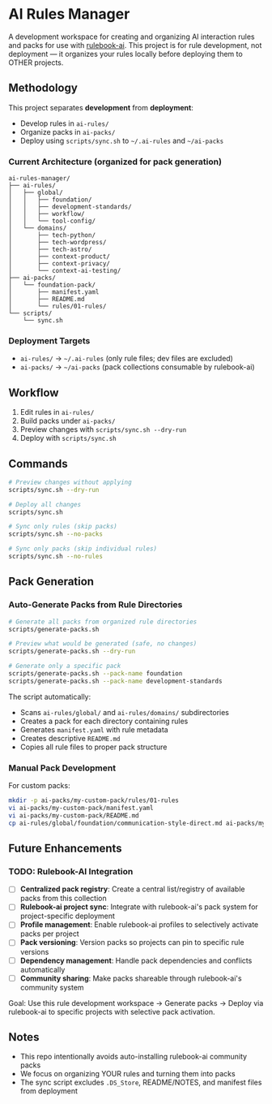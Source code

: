 # AI Rules Manager

A development workspace for creating and organizing AI interaction rules and packs for use with [rulebook-ai](https://github.com/botingw/rulebook-ai). This project is for rule development, not deployment — it organizes your rules locally before deploying them to OTHER projects.

## Methodology

This project separates **development** from **deployment**:
- Develop rules in `ai-rules/`
- Organize packs in `ai-packs/`
- Deploy using `scripts/sync.sh` to `~/.ai-rules` and `~/ai-packs`

### Current Architecture (organized for pack generation)

```
ai-rules-manager/
├── ai-rules/
│   ├── global/
│   │   ├── foundation/
│   │   ├── development-standards/
│   │   ├── workflow/
│   │   └── tool-config/
│   └── domains/
│       ├── tech-python/
│       ├── tech-wordpress/
│       ├── tech-astro/
│       ├── context-product/
│       ├── context-privacy/
│       └── context-ai-testing/
├── ai-packs/
│   └── foundation-pack/
│       ├── manifest.yaml
│       ├── README.md
│       └── rules/01-rules/
└── scripts/
    └── sync.sh
```

### Deployment Targets

- `ai-rules/` → `~/.ai-rules` (only rule files; dev files are excluded)
- `ai-packs/` → `~/ai-packs` (pack collections consumable by rulebook-ai)

## Workflow

1. Edit rules in `ai-rules/`
2. Build packs under `ai-packs/`
3. Preview changes with `scripts/sync.sh --dry-run`
4. Deploy with `scripts/sync.sh`

## Commands

```bash
# Preview changes without applying
scripts/sync.sh --dry-run

# Deploy all changes
scripts/sync.sh

# Sync only rules (skip packs)
scripts/sync.sh --no-packs

# Sync only packs (skip individual rules)
scripts/sync.sh --no-rules
```

## Pack Generation

### Auto-Generate Packs from Rule Directories

```bash
# Generate all packs from organized rule directories
scripts/generate-packs.sh

# Preview what would be generated (safe, no changes)
scripts/generate-packs.sh --dry-run

# Generate only a specific pack
scripts/generate-packs.sh --pack-name foundation
scripts/generate-packs.sh --pack-name development-standards
```

The script automatically:
- Scans `ai-rules/global/` and `ai-rules/domains/` subdirectories
- Creates a pack for each directory containing rules
- Generates `manifest.yaml` with rule metadata
- Creates descriptive `README.md`
- Copies all rule files to proper pack structure

### Manual Pack Development

For custom packs:
```bash
mkdir -p ai-packs/my-custom-pack/rules/01-rules
vi ai-packs/my-custom-pack/manifest.yaml
vi ai-packs/my-custom-pack/README.md
cp ai-rules/global/foundation/communication-style-direct.md ai-packs/my-custom-pack/rules/01-rules/
```

## Future Enhancements

### TODO: Rulebook-AI Integration
- [ ] **Centralized pack registry**: Create a central list/registry of available packs from this collection
- [ ] **Rulebook-ai project sync**: Integrate with rulebook-ai's pack system for project-specific deployment
- [ ] **Profile management**: Enable rulebook-ai profiles to selectively activate packs per project
- [ ] **Pack versioning**: Version packs so projects can pin to specific rule versions
- [ ] **Dependency management**: Handle pack dependencies and conflicts automatically
- [ ] **Community sharing**: Make packs shareable through rulebook-ai's community system

Goal: Use this rule development workspace → Generate packs → Deploy via rulebook-ai to specific projects with selective pack activation.

## Notes

- This repo intentionally avoids auto-installing rulebook-ai community packs
- We focus on organizing YOUR rules and turning them into packs
- The sync script excludes `.DS_Store`, README/NOTES, and manifest files from deployment
